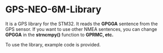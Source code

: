 # GPS-NEO-6M-Library

It is a GPS library for the STM32. It reads the **GPGGA** sentence from the GPS sensor. If you want to use other NMEA sentences, you can change **GPGGA** in the **strncmpy()** function to **GPRMC, etc.**

To use the library, example code is provided.
